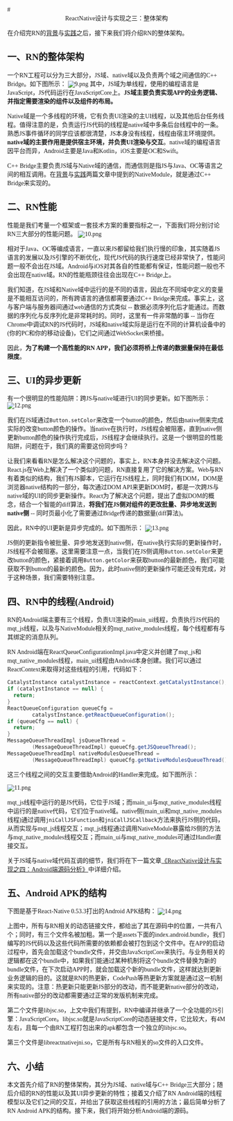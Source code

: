 <font face="Times New Roman">
# <center>ReactNative设计与实现之三：整体架构</center>

在介绍完RN的[背景](https://zhuanlan.zhihu.com/p/45834610)与[实践](https://zhuanlan.zhihu.com/p/45835664)之后，接下来我们将介绍RN的整体架构。

## 一、RN的整体架构

一个RN工程可以分为三大部分，JS域、native域以及负责两个域之间通信的C++ Bridge。如下图所示：
![9.png](https://upload-images.jianshu.io/upload_images/1042695-1ffecce3c5369251.png?imageMogr2/auto-orient/strip%7CimageView2/2/w/1240)
其中，JS域为单线程，使用的编程语言是JavaScript，JS代码运行在JavaScriptCore上。**JS域主要负责实现APP的业务逻辑、并指定需要渲染的组件以及组件的布局。**

Native域是一个多线程的环境，它有负责UI渲染的主UI线程，以及其他后台任务线程。值得注意的是，负责运行JS代码的线程是native域中多条后台线程中的一条。熟悉JS事件循环的同学应该都很清楚，JS本身没有线程，线程由宿主环境提供。**native域的主要作用是提供宿主环境，并负责UI渲染与交互**。native域的编程语言因平台而异，Android主要是Java和Kotlin，iOS主要是OC和Swift。

C++ Bridge主要负责JS域与Native域的通信，而通信则是指JS与Java、OC等语言之间的相互调用。在[背景](https://zhuanlan.zhihu.com/p/45834610)与[实践](https://zhuanlan.zhihu.com/p/45835664)两篇文章中提到的NativeModule，就是通过C++ Bridge来实现的。

## 二、RN性能

性能是我们考量一个框架或一套技术方案的重要指标之一，下面我们将分别讨论RN三大部分的性能问题。
![10.png](https://upload-images.jianshu.io/upload_images/1042695-c72d5e20b4f13344.png?imageMogr2/auto-orient/strip%7CimageView2/2/w/1240)

相对于Java、OC等编成语言，一直以来JS都留给我们执行慢的印象，其实随着JS语言的发展以及JS引擎的不断优化，现代JS代码的执行速度已经非常快了，性能问题一般不会出在JS域。Android与iOS对其各自的性能都有保证，性能问题一般也不会出现在native域。RN的性能瓶颈往往会出现在C++ Bridge上。

我们知道，在JS域和Native域中运行的是不同的语言，因此在不同域中定义的变量是不能相互访问的，所有跨语言的通信都需要通过C++ Bridge来完成。事实上，这与客户端与服务器间通过web通信的方式类似 -- 数据必须序列化后才能通过。而数据的序列化与反序列化是非常耗时的。同时，这里有一件非常酷的事 -- 当你在Chrome中调试RN的JS代码时，JS域和native域实际是运行在不同的计算机设备中的(你的PC和你的移动设备)，它们之间通过WebSocket来桥接。

因此，**为了构建一个高性能的RN APP，我们必须将桥上传递的数据量保持在最低限度**。

## 三、UI的异步更新

有一个很明显的性能陷阱：跨JS与native域进行UI的同步更新。如下图所示：
![12.png](https://upload-images.jianshu.io/upload_images/1042695-ac3691ec199687b6.png?imageMogr2/auto-orient/strip%7CimageView2/2/w/1240)

我们在JS域通过`Button.setColor`来改变一个button的颜色，然后由native侧来完成实际的改变button颜色的操作。当native在执行时，JS线程会被阻塞，直到native侧更新button颜色的操作执行完成后，JS线程才会继续执行。这是一个很明显的性能陷阱，问题在于，我们真的需要这份同步吗？

让我们来看看RN是怎么解决这个问题的，事实上，RN本身并没去解决这个问题。React.js在Web上解决了一个类似的问题，RN直接复用了它的解决方案。Web与RN有着类似的结构，我们有JS脚本，它运行在JS线程上，同时我们有DOM，DOM是浏览器native结构的一部分，每次通过DOM API来更新DOM时，都是一次跨JS与native域的UI的同步更新操作。React为了解决这个问题，提出了虚拟DOM的概念，结合一个智能的diff算法，**将我们在JS侧对组件的更改批量、异步地发送到native侧** -- 同时页最小化了需要通过Bridge传递的数据量(diff算法)。

因此，RN中的UI更新是异步完成的。如下图所示：
![13.png](https://upload-images.jianshu.io/upload_images/1042695-dbc5358f02dc2c60.png?imageMogr2/auto-orient/strip%7CimageView2/2/w/1240)

JS侧的更新指令被批量、异步地发送到native侧，在native执行实际的更新操作时，JS线程不会被阻塞。这里需要注意一点，当我们在JS侧调用`Button.setColor`来更改button的颜色，紧接着调用`Button.getColor`来获取button的最新颜色，我们可能获取不到button的最新的颜色。因为，此时native侧的更新操作可能还没有完成，对于这种场景，我们需要特别注意。

## 四、RN中的线程(Android)

RN的Android端主要有三个线程，负责UI渲染的main\_ui线程，负责执行JS代码的mqt\_js线程，以及与NativeModule相关的mqt\_native\_modules线程，每个线程都有与其绑定的消息队列。

RN Android端在ReactQueueConfigurationImpl.java中定义并创建了mqt\_js和mqt\_native\_modules线程，main\_ui线程由Android本身创建。我们可以通过ReactContext来取得对这些线程的引用，代码如下：


```java
CatalystInstance catalystInstance = reactContext.getCatalystInstance();
if (catalystInstance == null) {
  return;
}
ReactQueueConfiguration queueCfg =
		catalystInstance.getReactQueueConfiguration();
if (queueCfg == null) {
  return;
}
MessageQueueThreadImpl jsQueueThread = 
		(MessageQueueThreadImpl) queueCfg.getJSQueueThread();
MessageQueueThreadImpl nativeModulesQueueThread = 
		(MessageQueueThreadImpl) queueCfg.getNativeModulesQueueThread();
```

这三个线程之间的交互主要借助Android的Handler来完成。如下图所示：

![11.png](https://upload-images.jianshu.io/upload_images/1042695-514b7f064474d26f.png?imageMogr2/auto-orient/strip%7CimageView2/2/w/1240)

mqt\_js线程中运行的是JS代码，它位于JS域；而main\_ui与mqt\_native\_modules线程中运行的是native代码，它们位于native域。native侧(main\_ui和mqt\_native\_modules线程)通过调用`jniCallJSFunction`和`jniCallJSCallback`方法来执行JS侧的代码，从而实现与mqt\_js线程交互；mqt\_js线程通过调用NativeModule暴露给JS侧的方法与mqt\_native\_modules线程交互；而main\_ui与mqt\_native\_modules可通过Handler直接交互。

关于JS域与native域代码互调的细节，我们将在下一篇文章[《ReactNative设计与实现之四：Android端源码分析》](https://zhuanlan.zhihu.com/p/45837390)中详细介绍。

## 五、Android APK的结构

下图是基于React-Native 0.53.3打出的Android APK结构：
![14.png](https://upload-images.jianshu.io/upload_images/1042695-a0c791434da8b88c.png?imageMogr2/auto-orient/strip%7CimageView2/2/w/1240)

上图中，所有与RN相关的动态链接文件，都给出了其在源码中的位置，一共有八个；同时，有三个文件名被加粗。第一个是assets下面的index.android.bundle，我们编写的JS代码以及这些代码所需要的依赖都会被打包到这个文件中。在APP的启动过程中，首先会加载这个bundle文件，并交由JavaScriptCore来执行。与业务相关的逻辑都在这个bundle中，如果我们能通过某种机制将这个bundle文件替换为新的bundle文件，在下次启动APP时，就会加载这个新的bundle文件，这样就达到更新业务逻辑的目的。这就是RN的热更新，CodePush等热更新方案就是通过这一机制来实现的。注意：热更新只能更新JS部分的改动，而不能更新native部分的改动，所有native部分的改动都需要通过正常的发版机制来完成。

第二个文件是libjsc.so，上文中我们有提到，RN中编译并继承了一个全功能的JS引擎：JavaScriptCore。libjsc.so就是JavaScriptCore的动态链接文件，它比较大，有4M左右，且每一个由RN工程打包出来的apk都包含一个独立的libjsc.so。

第三个文件是libreactnativejni.so，它是所有与RN相关的so文件的入口文件。

## 六、小结

本文首先介绍了RN的整体架构，其分为JS域、native域与C++ Bridge三大部分；随后介绍的RN的性能以及其UI异步更新的特性；接着又介绍了RN Android端的线程模型以及它们之间的交互，并给出了获取这些线程的引用的方法；最后简单分析了RN Android APK的结构。接下来，我们将开始分析Android端的源码。
</font>